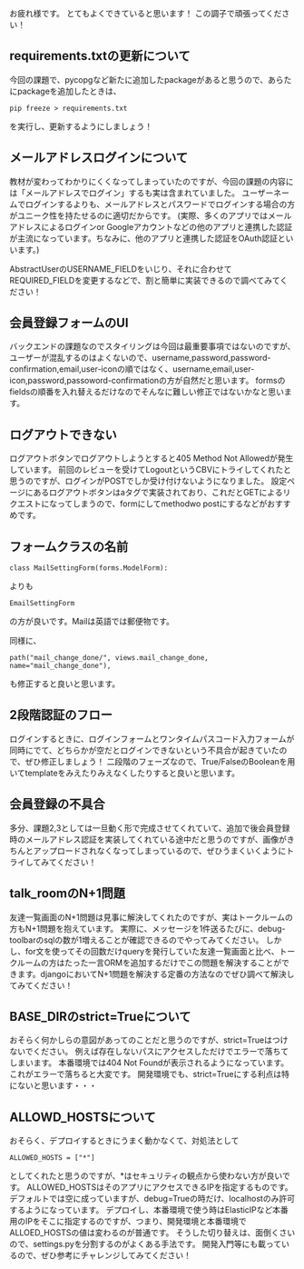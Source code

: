 お疲れ様です。
とてもよくできていると思います！
この調子で頑張ってください！

## requirements.txtの更新について

今回の課題で、pycopgなど新たに追加したpackageがあると思うので、あらたにpackageを追加したときは、
```
pip freeze > requirements.txt
```

を実行し、更新するようにしましょう！

## メールアドレスログインについて

教材が変わってわかりにくくなってしまっていたのですが、今回の課題の内容には「メールアドレスでログイン」するも実は含まれていました。
ユーザーネームでログインするよりも、メールアドレスとパスワードでログインする場合の方がユニーク性を持たせるのに適切だからです。
(実際、多くのアプリではメールアドレスによるログインor Googleアカウントなどの他のアプリと連携した認証が主流になっています。ちなみに、他のアプリと連携した認証をOAuth認証といいます。)

AbstractUserのUSERNAME_FIELDをいじり、それに合わせてREQUIRED_FIELDを変更するなどで、割と簡単に実装できるので調べてみてください！

## 会員登録フォームのUI
バックエンドの課題なのでスタイリングは今回は最重要事項ではないのですが、ユーザーが混乱するのはよくないので、username,password,password-confirmation,email,user-iconの順ではなく、username,email,user-icon,password,passoword-confirmationの方が自然だと思います。
formsのfieldsの順番を入れ替えるだけなのでそんなに難しい修正ではないかなと思います。

## ログアウトできない
ログアウトボタンでログアウトしようとすると405 Method Not Allowedが発生しています。
前回のレビューを受けてLogoutというCBVにトライしてくれたと思うのですが、ログインがPOSTでしか受け付けないようになりました。
設定ページにあるログアウトボタンはaタグで実装されており、これだとGETによるリクエストになってしまうので、formにしてmethodwo
postにするなどがおすすめです。

## フォームクラスの名前
```
class MailSettingForm(forms.ModelForm):
```
よりも
```
EmailSettingForm
```
の方が良いです。Mailは英語では郵便物です。

同様に、
```
path("mail_change_done/", views.mail_change_done, name="mail_change_done"),
```
も修正すると良いと思います。

## 2段階認証のフロー

ログインするときに、ログインフォームとワンタイムパスコード入力フォームが同時にでて、どちらかが空だとログインできないという不具合が起きていたので、ぜひ修正しましょう！
二段階のフェーズなので、True/FalseのBooleanを用いてtemplateをみえたりみえなくしたりすると良いと思います。

## 会員登録の不具合

多分、課題2,3としては一旦動く形で完成させてくれていて、追加で後会員登録時のメールアドレス認証を実装してくれている途中だと思うのですが、画像がきちんとアップロードされなくなってしまっているので、ぜひうまくいくようにトライしてみてください！

## talk_roomのN+1問題
友達一覧画面のN+1問題は見事に解決してくれたのですが、実はトークルームの方もN+1問題を抱えています。
実際に、メッセージを1件送るたびに、debug-toolbarのsqlの数が1増えることが確認できるのでやってみてください。
しかし、for文を使ってその回数だけqueryを発行していた友達一覧画面と比べ、トークルームの方はたった一言ORMを追加するだけでこの問題を解決することができます。djangoにおいてN+1問題を解決する定番の方法なのでぜひ調べて解決してみてください！

## BASE_DIRのstrict=Trueについて
おそらく何かしらの意図があってのことだと思うのですが、strict=Trueはつけないでください。
例えば存在しないパスにアクセスしただけでエラーで落ちてしまいます。
本番環境では404 Not Foundが表示されるようになっています。
これがエラーで落ちると大変です。
開発環境でも、strict=Trueにする利点は特にないと思います・・・

## ALLOWD_HOSTSについて
おそらく、デプロイするときにうまく動かなくて、対処法として
```
ALLOWED_HOSTS = ["*"]
```
としてくれたと思うのですが、*はセキュリティの観点から使わない方が良いです。
ALLOWED_HOSTSはそのアプリにアクセスできるIPを指定するものです。デフォルトでは空に成っていますが、debug=Trueの時だけ、localhostのみ許可するようになっています。
デプロイし、本番環境で使う時はElasticIPなど本番用のIPをそこに指定するのですが、つまり、開発環境と本番環境でALLOED_HOSTSの値は変わるのが普通です。
そうした切り替えは、面倒くさいので、settings.pyを分割するのがよくある手法です。
開発入門等にも載っているので、ぜひ参考にチャレンジしてみてください！